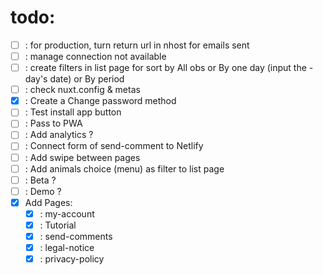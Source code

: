 # todo: 
- [ ] : for production, turn return url in nhost for emails sent
- [ ] : manage connection not available
- [ ] : create filters in list page for sort by All obs or By one day (input the - day's date) or By period
- [ ] : check nuxt.config & metas
- [x] : Create a Change password method
- [ ] : Test install app button
- [ ] : Pass to PWA
- [ ] : Add analytics ?
- [ ] : Connect form of send-comment to Netlify
- [ ] : Add swipe between pages
- [ ] : Add animals choice (menu) as filter to list page
- [ ] : Beta ?
- [ ] : Demo ?
- [x] Add Pages:
  - [x] : my-account
  - [x] : Tutorial
  - [x] : send-comments
  - [x] : legal-notice
  - [x] : privacy-policy